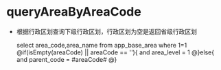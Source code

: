 queryAreaByAreaCode
===
* 根据行政区划查询下级行政区划，行政区划为空是返回省级行政区划

	select area_code,area_name from app_base_area where 1=1
	@if(isEmpty(areaCode) || areaCode == ''){
        and area_level = 1
    @}else{
        and parent_code = #areaCode#
    @}
